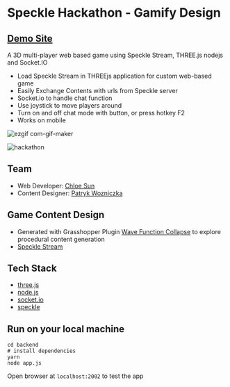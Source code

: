 # Speckle Hackathon - Gamify Design

## [Demo Site](https://speckle-metaverse.onrender.com/)

A 3D multi-player web based game using Speckle Stream, THREE.js nodejs and Socket.IO

- Load Speckle Stream in THREEjs application for custom web-based game
- Easily Exchange Contents with urls from Speckle server
- Socket.io to handle chat function
- Use joystick to move players around
- Turn on and off chat mode with button, or press hotkey F2
- Works on mobile

![ezgif com-gif-maker](https://user-images.githubusercontent.com/13730281/168411034-25561c9e-3785-4d2e-8c52-f57aa502ca80.gif)


![hackathon](https://user-images.githubusercontent.com/13730281/168410777-b6303aca-1f58-480c-8db0-ca9f3bf5ec53.PNG)


## Team

- Web Developer: [Chloe Sun](https://github.com/chloesun)
- Content Designer: [Patryk Wozniczka](https://github.com/patrykwoz)

## Game Content Design

- Generated with Grasshopper Plugin [Wave Function Collapse](https://www.food4rhino.com/en/app/monoceros) to explore procedural content generation
- [Speckle Stream](https://speckle.xyz/streams/c9cc39ee29/commits/2c8301dd40)

## Tech Stack

- [three.js](https://threejs.org/)
- [node.js](https://nodejs.org/en/)
- [socket.io](https://socket.io/)
- [speckle](https://speckle.systems/)

## Run on your local machine

```
cd backend
# install dependencies
yarn
node app.js
```

Open browser at `localhost:2002` to test the app
